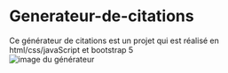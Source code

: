 # Generateur-de-citations

Ce générateur de citations est un projet qui est réalisé en html/css/javaScript et bootstrap 5 <br>
<img src='generateur de citations.png' alt='image du générateur'>

